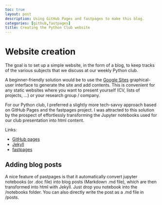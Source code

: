 ```yaml
---
toc: true
layout: post
description: Using GitHub Pages and fastpages to make this blog.
categories: [github,fastpages]
title: Creating the Python Club website
---
```


# Website creation

The goal is to set up a simple website, in the form of a blog, to keep tracks of the various subjects that we discuss at our weekly Python club. 

A beginner-friendly solution would be to use the [Google Sites](https://sites.google.com/new?tgif=d) graphical-user interface to generate the site and add contents. This is convenient for any static websites where you want to present yourself (CV, lists of projects, ...) or your research group / company. 

For our Python club, I preferred a slightly more tech-savvy approach based on GitHub Pages and the fastpages project. I was attracted to this solution by the prospect of effortlessly transforming the Jupyter notebooks used for our club presentation into html content.

Links: 
- [GitHub pages](https://pages.github.com/)
- [Jekyll](https://jekyllrb.com/)
- [fastpages](https://github.com/fastai/fastpages)


## Adding blog posts

A nice feature of pastpages is that it automatically convert jupyter notebooks (or .doc file) into blog posts (Markdown .md file), which are then transformed into html with Jekyll. Just drop you notebook into the /notebooks folder. 
You can also directly write the post as a .md file in /posts.
